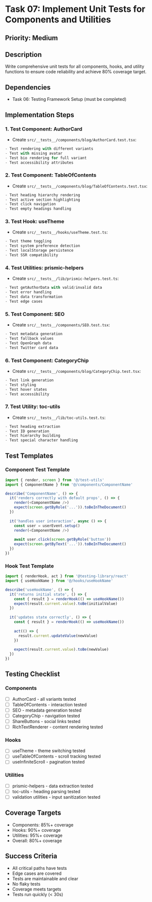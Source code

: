 # Task 07: Implement Unit Tests for Components and Utilities

## Priority: Medium

## Description
Write comprehensive unit tests for all components, hooks, and utility functions to ensure code reliability and achieve 80% coverage target.

## Dependencies
- Task 06: Testing Framework Setup (must be completed)

## Implementation Steps

### 1. **Test Component: AuthorCard**
   - Create `src/__tests__/components/blog/AuthorCard.test.tsx`:
   ```typescript
   - Test rendering with different variants
   - Test with missing avatar
   - Test bio rendering for full variant
   - Test accessibility attributes
   ```

### 2. **Test Component: TableOfContents**
   - Create `src/__tests__/components/blog/TableOfContents.test.tsx`:
   ```typescript
   - Test heading hierarchy rendering
   - Test active section highlighting
   - Test click navigation
   - Test empty headings handling
   ```

### 3. **Test Hook: useTheme**
   - Create `src/__tests__/hooks/useTheme.test.ts`:
   ```typescript
   - Test theme toggling
   - Test system preference detection
   - Test localStorage persistence
   - Test SSR compatibility
   ```

### 4. **Test Utilities: prismic-helpers**
   - Create `src/__tests__/lib/prismic-helpers.test.ts`:
   ```typescript
   - Test getAuthorData with valid/invalid data
   - Test error handling
   - Test data transformation
   - Test edge cases
   ```

### 5. **Test Component: SEO**
   - Create `src/__tests__/components/SEO.test.tsx`:
   ```typescript
   - Test metadata generation
   - Test fallback values
   - Test OpenGraph data
   - Test Twitter card data
   ```

### 6. **Test Component: CategoryChip**
   - Create `src/__tests__/components/blog/CategoryChip.test.tsx`:
   ```typescript
   - Test link generation
   - Test styling
   - Test hover states
   - Test accessibility
   ```

### 7. **Test Utility: toc-utils**
   - Create `src/__tests__/lib/toc-utils.test.ts`:
   ```typescript
   - Test heading extraction
   - Test ID generation
   - Test hierarchy building
   - Test special character handling
   ```

## Test Templates

### Component Test Template
```typescript
import { render, screen } from '@/test-utils'
import { ComponentName } from '@/components/ComponentName'

describe('ComponentName', () => {
  it('renders correctly with default props', () => {
    render(<ComponentName />)
    expect(screen.getByRole('...')).toBeInTheDocument()
  })
  
  it('handles user interaction', async () => {
    const user = userEvent.setup()
    render(<ComponentName />)
    
    await user.click(screen.getByRole('button'))
    expect(screen.getByText('...')).toBeInTheDocument()
  })
})
```

### Hook Test Template
```typescript
import { renderHook, act } from '@testing-library/react'
import { useHookName } from '@/hooks/useHookName'

describe('useHookName', () => {
  it('returns initial state', () => {
    const { result } = renderHook(() => useHookName())
    expect(result.current.value).toBe(initialValue)
  })
  
  it('updates state correctly', () => {
    const { result } = renderHook(() => useHookName())
    
    act(() => {
      result.current.updateValue(newValue)
    })
    
    expect(result.current.value).toBe(newValue)
  })
})
```

## Testing Checklist

### Components
- [ ] AuthorCard - all variants tested
- [ ] TableOfContents - interaction tested
- [ ] SEO - metadata generation tested
- [ ] CategoryChip - navigation tested
- [ ] ShareButtons - social links tested
- [ ] RichTextRenderer - content rendering tested

### Hooks
- [ ] useTheme - theme switching tested
- [ ] useTableOfContents - scroll tracking tested
- [ ] useInfiniteScroll - pagination tested

### Utilities
- [ ] prismic-helpers - data extraction tested
- [ ] toc-utils - heading parsing tested
- [ ] validation utilities - input sanitization tested

## Coverage Targets
- Components: 85%+ coverage
- Hooks: 90%+ coverage
- Utilities: 95%+ coverage
- Overall: 80%+ coverage

## Success Criteria
- All critical paths have tests
- Edge cases are covered
- Tests are maintainable and clear
- No flaky tests
- Coverage meets targets
- Tests run quickly (< 30s)